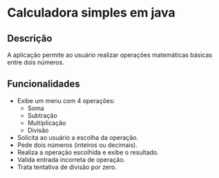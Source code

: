 # Calculadora simples em java

## Descrição

A aplicação permite ao usuário realizar operações matemáticas básicas entre dois números.

## Funcionalidades

- Exibe um menu com 4 operações:
  - Soma
  - Subtração
  - Multiplicação
  - Divisão
- Solicita ao usuário a escolha da operação.
- Pede dois números (inteiros ou decimais).
- Realiza a operação escolhida e exibe o resultado.
- Valida entrada incorreta de operação.
- Trata tentativa de divisão por zero.
